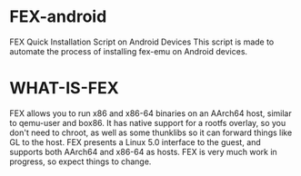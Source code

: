 # FEX-android
FEX Quick Installation Script on Android Devices 
This script is made to automate the process of installing fex-emu on Android devices.

# WHAT-IS-FEX
FEX allows you to run x86 and x86-64 binaries on an AArch64 host, similar to qemu-user and box86. It has native support for a rootfs overlay, so you don't need to chroot, as well as some thunklibs so it can forward things like GL to the host. FEX presents a Linux 5.0 interface to the guest, and supports both AArch64 and x86-64 as hosts. FEX is very much work in progress, so expect things to change.
